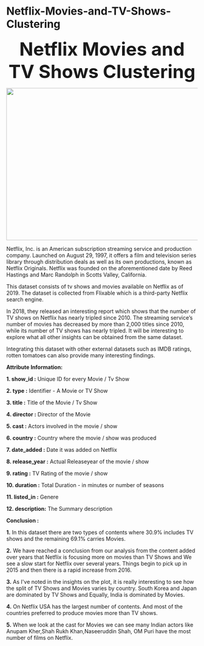# Netflix-Movies-and-TV-Shows-Clustering
<p align="center"><b><font size="10">Netflix Movies and TV Shows Clustering</font></b></p>
<p align="center">
  <img 
    width="750"
    height="400"
    src = "https://user-images.githubusercontent.com/86402845/170177846-17657ccf-3bb0-4380-b44b-5d4e9dea415e.gif">
</p>  

Netflix, Inc. is an American subscription streaming service and production company. Launched on August 29, 1997, it offers a film and television series library through distribution deals as well as its own productions, known as Netflix Originals.
Netflix was founded on the aforementioned date by Reed Hastings and Marc Randolph in Scotts Valley, California.

This dataset consists of tv shows and movies available on Netflix as of 2019. The dataset is collected from Flixable which is a third-party Netflix search engine.

In 2018, they released an interesting report which shows that the number of TV shows on Netflix has nearly tripled since 2010. The streaming service’s number of movies has decreased by more than 2,000 titles since 2010, while its number of TV shows has nearly tripled. It will be interesting to explore what all other insights can be obtained from the same dataset.

Integrating this dataset with other external datasets such as IMDB ratings, rotten tomatoes can also provide many interesting findings.

**Attribute Information:**

**1. show_id :** Unique ID for every Movie / Tv Show

**2. type :** Identifier - A Movie or TV Show

**3. title :** Title of the Movie / Tv Show

**4. director :** Director of the Movie

**5. cast :** Actors involved in the movie / show

**6. country :** Country where the movie / show was produced

**7. date_added :** Date it was added on Netflix

**8. release_year :** Actual Releaseyear of the movie / show

**9. rating :** TV Rating of the movie / show

**10. duration :** Total Duration - in minutes or number of seasons

**11. listed_in :** Genere

**12. description:** The Summary description

**Conclusion :**<br>

**1.** In this dataset there are two types of contents where 30.9% includes TV shows and the remaining 69.1% carries Movies.

**2.** We have reached a conclusion from our analysis from the content added over years that Netflix is focusing more on movies than TV Shows and We see        a slow start for Netflix over several years. Things begin to pick up in 2015 and then there is a rapid increase from 2016.

**3.** As I've noted in the insights on the plot, it is really interesting to see how the split of TV Shows and Movies varies by country. South Korea and        Japan are dominated by TV Shows and Equally, India is dominated by Movies.
 
**4.** On Netflix USA has the largest number of contents. And most of the countries preferred to produce movies more than TV shows.

**5.** When we look at the cast for Movies we can see many Indian actors like Anupam Kher,Shah Rukh Khan,Naseeruddin Shah, OM Puri have the most number          of films on Netflix.

